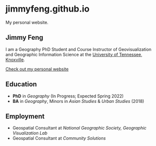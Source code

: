 # jimmyfeng.github.io
My personal website.
## Jimmy Feng

I am a Geography PhD Student and Course Instructor of Geovisualization and Geographic Information Science at the [University of Tennessee, Knoxville](https://utk.edu).

[Check out my personal website](https://jimmyfeng.space)

## Education

- **PhD** in _Geography_ (In Progress; Expected Spring 2022)
- **BA** in _Geography_, Minors in _Asian Studies_ & _Urban Studies_ (2018)
<!--
**jimmy-feng/jimmy-feng** is a ✨ _special_ ✨ repository because its `README.md` (this file) appears on your GitHub profile.

Here are some ideas to get you started:

- 🔭 I’m currently working on ...
- 🌱 I’m currently learning ...
- 👯 I’m looking to collaborate on ...
- 🤔 I’m looking for help with ...
- 💬 Ask me about ...
- 📫 How to reach me: ...
- 😄 Pronouns: ...
- ⚡ Fun fact: ...
-->

## Employment
- Geospatial Consultant at _National Geographic Society, Geographic Visualization Lab_
- Geospatial Consultant at _Community Solutions_
